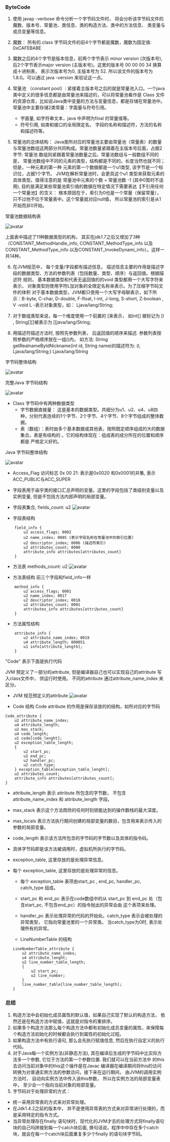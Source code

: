 ### ByteCode  

1. 使用 javap -verbose 命令分析一个字节码文件时， 将会分析该字节码文件的魔数、版本号、常量池、类信息、类的构造方法、类中的方法信息、
类变量与成员变量等信息。

2. 魔数： 所有的.class 字节码文件的前4个字节都是魔数，魔数为固定值: 0xCAFEBABE

3. 魔数之后的4个字节是版本信息，前两个字节表示 minor version (次版本号), 后2个字节表示major version (主版本号)。这里的版本号 00 00 00 34
换算成十进制表， 表示次版本号为0, 主版本号为 52. 所以该文件的版本号为 1.8.0。可以通过 java -version 来验证这一点。

4. 常量池 （constant pool）: 紧接着主版本号之后的就是常量池入口。一个java 类中定义的很多信息都是由常量池来描述的，可以将常量池看作是 Class
文件的资源仓库，比如说Java类中变量的方法与变量信息，都是存储在常量池中。常量池中主要存储2类常量：字面量与符号引用。
    * 字面量, 如字符串文本，java 中声明为final 的常量值等。
    * 符号引用, 如类和接口的全局限定名， 字段的名称和描述符，方法的名称和描述符等。

5. 常量池的总体结构： Java类所对应的常量池主要由常量池（常量表）的数量与常量池数组这两部分共同构成。常量池数量紧跟着在主版本号后面，占据2字节: 常量池
数组则紧跟着常量池数量之后。常量池数组与一般数组不同的是， 常量池数组中不同的元素的类型，结构都是不同的。长度当然也就不同；但是，一种元素的第一种
元素的第一个数据都是一个u1类型, 该字节是一个标识位，占据1个字节。 JVM在解析常量池时，会更具这个u1 类型来获取元素的具体类型。值得注意的是
常量池中元素的个数 = 常量池数 -1 (其中0暂时不适用), 目的是满足某些常量池索引值的数据在特定情况下需要表达【不引用任何一个常量池】的含义：
根本原因在于，索引为0也是一个常量（保留常量），只不过他不位于常量表中。这个常量就对应null值， 所以常量池的索引是从1开始而非0开始。

常量池数据结构表

![avatar](../../images/jvm/bytecode/2.PNG)

上面表中描述了11种数据类型的机构， 其实在jdk1.7之后又增加了3种（CONSTANT_MethodHandle_info, CONSTANT_MethodType_info 以及
 CONSTANT_MethodType_info 以及CONSTANT_InvokeDynami_info）。这样一共14种。

6. 在JVM规范中， 每个变量/字段都有描述信息， 描述信息主要的作用是描述字段的数据类型、方法的参数列表（包括数量、类型、顺序）与返回值。根据描述符
规则， 基本数据类型和代表无返回值的的void 类型都用一个大写字符来表示， 对象类型则使用字符L加对象的全限定名称来表示。为了压缩字节码文件的体积
对于基本数据类型，JVM都只使用一个大写字母聊表示，如下所示：B-byte, C-char, D-double, F-float, I-int, J-long, S-short, Z-boolean , V -void
L -表示对象类型，如： Ljava/lang/String;
 
7. 对于数组类型来说，每一个维度使用一个前置的 [来表示， 如int[] 被标记为 [I , String[][]被表示为 [[java/lang/String;

8. 用描述符描述方法时, 按照先参数列表， 后返回值的顺序来描述. 参数列表按照参数的严格顺序放在一组()内， 如方法: 
String getRealnameByIdNickname(int id, String name)的描述符为: (I, Ljava/lang/String;) Ljava/lang/String 

字节码整体结构

![avatar](../../images/jvm/bytecode/1.PNG)


完整Java 字节码结构

![avatar](../../images/jvm/bytecode/3.PNG)

* Class 字节码中有两种数据类型
  * 字节数据直接量： 这是基本的数据类型。共细分为u1、u2、u4、u8四种，分别代表连续的1个字节、2个字节、4个字节、8个字节组成的整体数据。
  * 表（数组）：表时由多个基本数据或其他表，按照既定顺序组成的大的数据集合。表是有结构的 。它的结构体现在：组成表的成分所在的位置和顺序都是
严格定义好的。

Java 字节码整体结构

![avatar](../../images/jvm/bytecode/4.PNG)

* Access_Flag 访问标志
  0x 00 21: 表示是0x0020 和0x0001的并集, 表示ACC_PUBLIC与ACC_SUPER
 
* 字段表用于庙宇类的接口汇总声明的变量。这里的字段包括了类级别变量以及实例变量, 但是不包括方法内部声明的局部变量。

* 字段表集合, fields_count: u2
![avatar](../../images/jvm/bytecode/5.PNG)

* 字段表结构
```
    field_info {
        u2 access_flags; 0002
        u2 name_index; 0005 (表示字段名称在常量池中的索引位置)
        u2 descriptor_index; 0006 (描述符索引)
        u2 attributes_count; 0000
        attribute_info attributes[attributes_count]
    }
```

* 方法表
methods_count: u2
![avatar](../../images/jvm/bytecode/6.PNG)

* 方法表结构
前三个字段和field_info一样
```
    method_info {
        u2 access_flags; 0001
        u2 name_index; 0017
        u2 descriptor_index; 0018
        u2 attributes_count; 0001
        attributes_info attributes[attributes_count]
    }
```

* 方法属性结构
```
    attribute_info {
        u2 attribute_name_index; 0019
        u4 attribute_length; 000051
        u1 info[attribute_length];
    }
```

"Code" 表示下面是执行代码

JVM 预定义了一部分的attribute, 但是编译器自己也可以实现自己的attribute 写入class文件中， 供运行时使用。
不同的attribute 通过attribute_name_index 来区分。


* JVM 规范预定义的attribute
![avatar](../../images/jvm/bytecode/7.PNG)

* Code 结构
Code attribute 的作用是保存该放的的结构，如所对应的字节码
```
Code_attribute {
    u2 attribute_name_index; 
    u4 attribute_length;
    u2 max_stack;
    u4 code_length;
    u1 code[code_lenght];
    u2 exception_table_length;
    {
        u2 start_pc;
        u2 end_pc;
        u2 handler_pc;
        u2 catch_type;
    } exception_table[exception_table_lenght];
    u2 attributes_count;
    attribute_info attributes[attributes_count];
}
``` 

  * attribute_length 表示 attribute 所包含的字节数， 不包含attribute_name_index 和 attribute_length 字段。
    
  * max_stack 表示这个方法雨欣的任何时刻锁能达到的操作数栈的最大深度。
    
  * max_locals 表示方法执行期间创建的局部变量的数目，包含用来表示传入的参数的局部变量。
    
  * code_length 表示该方法所包含的字节码的字节数以及具体的指令码。
    
  * 具体字节码即是该方法被调用时，虚拟机所执行的字节码。
    
  * exception_table, 这里存放的是处理异常信息。
    
  * 每个 exception_table, 这里存放的是处理异常的信息。
    
    * 每个 exception_table 表项由start_pc , end_pc, handler_pc, catch_type 组成。
   
    * start_pc 和 end_pc 表示在code数组中的从 start_pc 到 end_pc 处（包含start_pc, 不包含end_pc）的指令抛出的异常会由
    这个表项来处理。
    
    * handler_pc 表示处理异常的代码的开始处。catch_type 表示会被处理的异常类型， 它指向常量池里的一个异常类。 当catch_type为0时, 
    表示处理所有的异常。  
  
    * LineNumberTable 的结构
    ```
    LineNumberTable_attribute {
        u2 attribute_name_index;
        u4 attribute_lenght;
        u2 line_number_table_length;
        {
            u2 start_pc;
            u2 line_number;
        }
        line_number_table[line_number_table_length];
    }
    ```
    
### 总结
1. 构造方法中会初始化成员属性的默认值，如果自己实现了默认的构造方法， 依然还是在构造方法中赋值，这就是对指令的重排序。
2. 如果多个构造方法那么每个构造方法中都有初始化成员变量的属性，来保障每个构造方法初始化的时候都会执行到属性的初始化过程。
3. 如果构造方法中有执行语句, 那么会先执行赋值信息, 然后在执行自定义的执行代码。
4. 对于Java每一个实例方法(非静态方法), 其在编译后生成的字节码中比实际方法多一个参数, 它位于方法的第一个参数位置. 我们就可以在当前方法中
的this去访问当前对象中的this这个操作是在Javac 编译器在编译期间将this的访问转换为对普通实例方法的参数访问，接下来在运行期间，
由JVM的调用实例方法时， 自动向实例方法中传入该this参数， 所以在实例方法的局部变量表中， 至少会一个指向当前对象的局部变量。
5. 字节码对于处理异常的方式：
  * 统一采用异常表的方式来对异常处理。
  * 在Jdk1.4.2之前的版本中， 并不是使用异常表的方式来对异常进行处理的，而是采用特定的指令方式。
  * 当异常处理存在finally 语句块时，现代化的JVM才去的处理方式将finally语句块的自己吗拼接到每一个catch块后面, 换句话说，程序中中存在多个catch
块，就会在每一个catch块后面重复多少个finally 的语句块字节码。